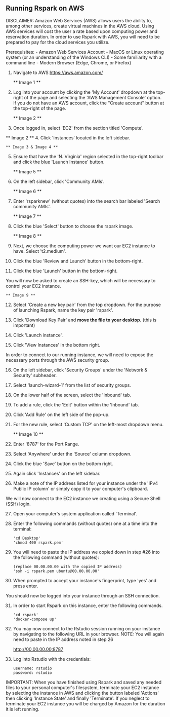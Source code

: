 ## Running Rspark on AWS  ##
DISCLAIMER: 
Amazon Web Services (AWS) allows users the ability to, among other services, create virtual machines in the AWS cloud.  Using AWS services will cost the user a rate based upon computing power and reservation duration.  In order to use Rspark with AWS, you will need to be prepared to pay for the cloud services you utilize.

Prerequisites:
	-	 Amazon Web Services Account
	-  MacOS or Linux operating system (or an understanding of the Windows CLI)
	-  Some familiarity with a command line
	-  Modern Browser (Edge, Chrome, or Firefox)

1. Navigate to AWS https://aws.amazon.com/

	** Image 1 **
2. Log into your account by clicking the 'My Account' dropdown at the top-right of the page and selecting the 'AWS Management Console' option. If you do not have an AWS account, click the "Create account" button at the top-right of the page.

	** Image 2 **
3. Once logged in, select 'EC2' from the section titled 'Compute'.

  ** Image 2 ** 
4. Click 'Instances' located in the left sidebar.

	** Image 3 & Image 4 **
5. Ensure that have the 'N. Virginia' region selected in the top-right toolbar and click the blue 'Launch Instance' button.

	** Image 5 **
6. On the left sidebar, click 'Community AMIs'.

	** Image 6 **
7. Enter 'rsparknew' (without quotes) into the search bar labeled 'Search community AMIs'.

	** Image 7 **
8. Click the blue 'Select' button to choose the rspark image.


	** Image 8 **
9. Next, we choose the computing power we want our EC2 instance to have.  Select 't2.medium'.

10. Click the blue 'Review and Launch' button in the bottom-right.

11. Click the blue 'Launch' button in the bottom-right.

You will now be asked to create an SSH-key, which will be necessary to control your EC2 instance.

	** Image 9 **
12. Select 'Create a new key pair' from the top dropdown. For the purpose of launching Rspark, name the key pair 'rspark'.

13. Click 'Download Key Pair' and **move the file to your desktop.** (this is important)

14. Click 'Launch instance'.

15. Click 'View Instances' in the bottom right.

In order to connect to our running instance, we will need to expose the necessary ports through the AWS security group. 

16. On the left sidebar, click 'Security Groups' under the 'Network & Security' subheader.

17. Select 'launch-wizard-1' from the list of security groups.

18. On the lower half of the screen, select the 'Inbound' tab.

19. To add a rule, click the 'Edit' button within the 'Inbound' tab.

20. Click 'Add Rule' on the left side of the pop-up.

21. For the new rule, select 'Custom TCP' on the left-most dropdown menu.

	** Image 10 **
22. Enter '8787' for the Port Range.

23. Select 'Anywhere' under the 'Source' column dropdown.

24. Click the blue 'Save' button on the bottom right.

25. Again click 'Instances' on the left sidebar.

26. Make a note of the IP address listed for your instance under the 'IPv4 Public IP column' or simply copy it to your computer's clipboard.

We will now connect to the EC2 instance we creating using a Secure Shell (SSH) login.

27. Open your computer's system application called 'Terminal'.

28. Enter the following commands (without quotes) one at a time into the terminal: 
		
		'cd Desktop'
		'chmod 400 rspark.pem'

29. You will need to paste the IP address we copied down in step #26 into the following command (without quotes):

		(replace 00.00.00.00 with the copied IP address)
		'ssh -i rspark.pem ubuntu@00.00.00.00'

30. When prompted to accept your instance's fingerprint, type 'yes' and press enter.

You should now be logged into your instance through an SSH connection.

31. In order to start Rspark on this instance, enter the following commands.

		'cd rspark'
		'docker-compose up'

32.  You may now connect to the Rstudio session running on your instance by navigating to the following URL in your browser.  NOTE: You will again need to paste in the IP address noted in step 26

		http://00.00.00.00:8787

33. Log into Rstudio with the credentials:

		username: rstudio
		password: rstudio

IMPORTANT:  When you have finished using Rspark and saved any needed files to your personal computer's filesystem, terminate your EC2 instance by selecting the instance in AWS and clicking the button labeled 'Actions' then clicking 'Instance State' and finally 'Terminate'.  If you neglect to terminate your EC2 instance you will be charged by Amazon for the duration it is left running.




